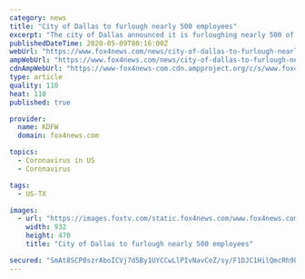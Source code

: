 ```yaml
---
category: news
title: "City of Dallas to furlough nearly 500 employees"
excerpt: "The city of Dallas announced it is furloughing nearly 500 of its employees as part of phase one of cuts to offset a $25 million budget shortfall. Workers in 10 different departments got a notification about their job on Friday."
publishedDateTime: 2020-05-09T00:16:00Z
webUrl: "https://www.fox4news.com/news/city-of-dallas-to-furlough-nearly-500-employees"
ampWebUrl: "https://www.fox4news.com/news/city-of-dallas-to-furlough-nearly-500-employees.amp"
cdnAmpWebUrl: "https://www-fox4news-com.cdn.ampproject.org/c/s/www.fox4news.com/news/city-of-dallas-to-furlough-nearly-500-employees.amp"
type: article
quality: 110
heat: 110
published: true

provider:
  name: KDFW
  domain: fox4news.com

topics:
  - Coronavirus in US
  - Coronavirus

tags:
  - US-TX

images:
  - url: "https://images.foxtv.com/static.fox4news.com/www.fox4news.com/content/uploads/2020/05/932/470/city-hall.jpg?ve=1&tl=1"
    width: 932
    height: 470
    title: "City of Dallas to furlough nearly 500 employees"

secured: "SmAt8SCP0szrAboICVj7d5By1UYCCwLlPIvNavCeZ/sy/F1DJC1HilQmcRh9L3CVGIu8ccG2BQtYFxpqAFx+XU7WrGbEoz6m9RrxXy03VMdIe0CdDN9r13vUcpPG/C1xz8R9L6/veqHmSu1bq8rnkkWF+UNJBHyBPayLG5IXLimEdpdU3AdT2MagSJ4KHuP81jnIqKX3Lm8HST4+JPtOyJM8Xzq+q6Hf7/Q27f0WJJJbaCj6bb8jtl5I6SIoRISl6dRmi5FVJvv1krSDbiUL/l1QQN/JTDAFmOtJ9pSdZJ5yZSPHbLKeZI8pTZF+842LrmCoByb5NEQH5jx/juarTXnqelIN2SuY/DbhHUoB0QWSiJBaksWepU5QxVq7pxJnn9Mc5mNh86BmJnSqX7LKSGHeMG21OBswH+rqyBGa8ijkBJZW31bWBK97tMbSo7UJ+MdJxO2UjoxBd6bVBplkZjpYMKAUDvp8KFp/+moxPuM=;+uX22rEOdmsuiqWE7AAsNg=="
---
```


